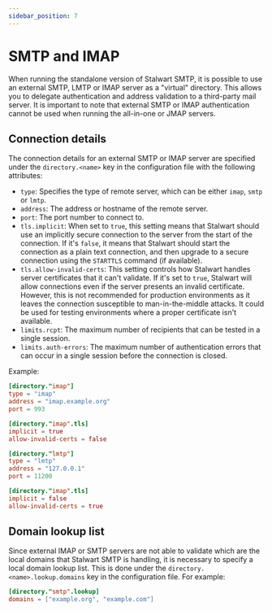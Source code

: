 ```yaml
---
sidebar_position: 7
---
```


# SMTP and IMAP

When running the standalone version of Stalwart SMTP, it is possible to use an external SMTP, LMTP or IMAP server as a "virtual" directory. This allows you to delegate authentication and address validation to a third-party mail server.
It is important to note that external SMTP or IMAP authentication cannot be used when running the all-in-one or JMAP servers.

## Connection details

The connection details for an external SMTP or IMAP server are specified under the `directory.<name>` key in the configuration file with the following attributes:

- `type`: Specifies the type of remote server, which can be either `imap`, `smtp` or `lmtp`.
- `address`: The address or hostname of the remote server.
- `port`: The port number to connect to. 
- `tls.implicit`: When set to `true`, this setting means that Stalwart should use an implicitly secure connection to the server from the start of the connection. If it's `false`, it means that Stalwart should start the connection as a plain text connection, and then upgrade to a secure connection using the `STARTTLS` command (if available).
- `tls.allow-invalid-certs`: This setting controls how Stalwart handles server certificates that it can't validate. If it's set to `true`, Stalwart will allow connections even if the server presents an invalid certificate. However, this is not recommended for production environments as it leaves the connection susceptible to man-in-the-middle attacks. It could be used for testing environments where a proper certificate isn't available.
- `limits.rcpt`: The maximum number of recipients that can be tested in a single session.
- `limits.auth-errors`: The maximum number of authentication errors that can occur in a single session before the connection is closed.

Example:

```toml
[directory."imap"]
type = "imap"
address = "imap.example.org"
port = 993

[directory."imap".tls]
implicit = true
allow-invalid-certs = false

[directory."lmtp"]
type = "lmtp"
address = "127.0.0.1"
port = 11200

[directory."imap".tls]
implicit = false
allow-invalid-certs = true
```

## Domain lookup list

Since external IMAP or SMTP servers are not able to validate which are the local domains that Stalwart SMTP is handling, it is necessary to specify a local domain lookup list. This is done under the `directory.<name>.lookup.domains` key in the configuration file. For example:

```toml
[directory."smtp".lookup]
domains = ["example.org", "example.com"]
```

